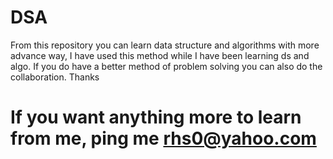 # DSA
From this repository you can learn data structure and algorithms with more advance way, I have used this method while I have been learning ds and algo. If you do have a better method of problem solving you can also do the collaboration. Thanks  

# If you want anything more to learn from me, ping me rhs0@yahoo.com
